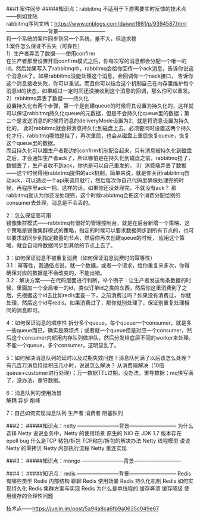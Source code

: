 ###1:案件同步
#####知识点：rabbitmq
不适用于下游需要实时反馈的技术点——例如登陆  
rabbitmq序列文档：https://www.cnblogs.com/daiwei1981/p/9394587.html  
————————背景—————————  
将一个系统的案件同步到另一个系统，量不大，但追求稳    
1:案件怎么保证不丢失（可靠性）  
1）生产者弄丢了数据——使用confirm  
在生产者那里设置开启confirm模式之后，你每次写的消息都会分配一个唯一的id，然后如果写入了rabbitmq中，rabbitmq会给你回传一个ack消息，告诉你说这个消息ok了。如果rabbitmq没能处理这个消息，会回调你一个nack接口，
告诉你这个消息接收失败，你可以重试。而且你可以结合这个机制自己在内存里维护每个消息id的状态，如果超过一定时间还没接收到这个消息的回调，那么你可以重发。  
2）rabbitmq弄丢了数据——持久化  
设置持久化有两个步骤，第一个是创建queue的时候将其设置为持久化的，这样就可以保证rabbitmq持久化queue的元数据，但是不会持久化queue里的数据；第二个是发送消息的时候将消息的deliveryMode设置为2，就是将消息设置为持久化的，
此时rabbitmq就会将消息持久化到磁盘上去。必须要同时设置这两个持久化才行，rabbitmq哪怕是挂了，再次重启，也会从磁盘上重启恢复queue，恢复这个queue里的数据。  
而且持久化可以跟生产者那边的confirm机制配合起来，只有消息被持久化到磁盘之后，才会通知生产者ack了，所以哪怕是在持久化到磁盘之前，rabbitmq挂了，数据丢了，生产者收不到ack，你也是可以自己重发的。
3）消费端弄丢了数据——这个时候得用rabbitmq提供的ack机制，简单来说，就是你关闭rabbitmq自动ack，可以通过一个api来调用就行，然后每次你自己代码里确保处理完的时候，再程序里ack一把。这样的话，如果你还没处理完，不就没有ack？
   那rabbitmq就认为你还没处理完，这个时候rabbitmq会把这个消费分配给别的consumer去处理，消息是不会丢的。  

2：怎么保证高可用  
    镜像集群模式——rabbitmq有很好的管理控制台，就是在后台新增一个策略，这个策略是镜像集群模式的策略，指定的时候可以要求数据同步到所有节点的，也可以要求就同步到指定数量的节点，然后你再次创建queue的时候，
    应用这个策略，就会自动将数据同步到其他的节点上去了。  
     
3：如何保证消息不被重复消费（如何保证消息消费时的幂等性）  
3.1：幂等性，我通俗点说，就一个数据，或者一个请求，给你重复来多次，你得确保对应的数据是不会改变的，不能出错。  
3.2：解决方案——在代码层面进行判断，举个例子：让生产者发送每条数据的时候，里面加一个全局唯一的id，类似订单id之类的东西，然后你这里消费到了之后，先根据这个id去比如redis里查一下，之前消费过吗？如果没有消费过，
     你就处理，然后这个id写redis。如果消费过了，那你就别处理了，保证别重复处理相同的消息即可。         

4：如何保证消息的顺序性
    拆分多个queue，每个queue一个consumer，就是多一些queue而已，确实是麻烦点；或者就一个queue但是对应一个consumer，然后这个consumer内部用内存队列做排队，然后分发给底层不同的worker来处理。
    不能一个queue，多个consumer，这明显乱了。  

5：如何解决消息队列的延时以及过期失效问题？消息队列满了以后该怎么处理？有几百万消息持续积压几小时，说说怎么解决？
    从消费端解决（10倍queue+customer进行处理）；万一数据TTL过期，没办法，重导数据；mq快写满了，没办法，重导数据。  

6：消息队列的使用场景  
    解耦  异步  削峰
    
7：自己如何实现消息队列
  生产者  消费者   阻塞队列  


###2：
#####知识点：netty
————————背景—————————
为什么选择 Netty
说说业务中，Netty 的使用场景
原生的 NIO 在 JDK 1.7 版本存在 epoll bug
什么是TCP 粘包/拆包
TCP粘包/拆包的解决办法
Netty 线程模型
说说 Netty 的零拷贝
Netty 内部执行流程
Netty 重连实现  


###3：
#####知识点：mongo
————————背景—————————


###4：
#####知识点：redis
————————背景—————————
Redis 有哪些类型
Redis 内部结构
聊聊 Redis 使用场景
Redis 持久化机制
Redis 如何实现持久化
Redis 集群方案与实现
Redis 为什么是单线程的
缓存奔溃
缓存降级
使用缓存的合理性问题


技术点——https://juejin.im/post/5a94a8ca6fb9a0635c049e67